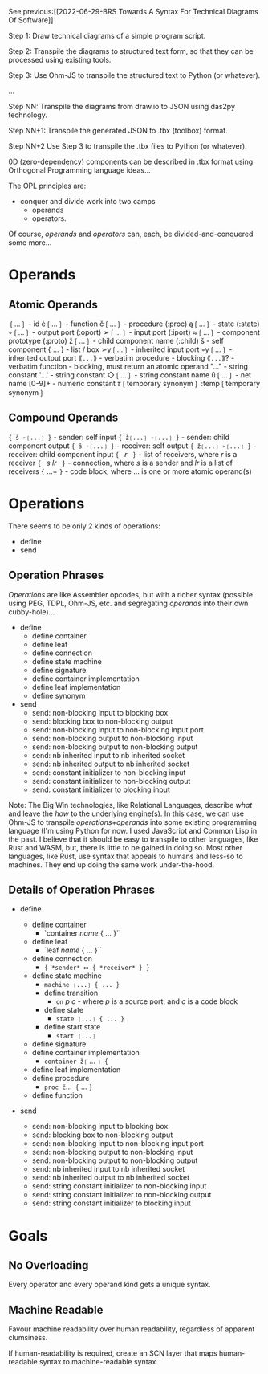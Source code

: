 See previous:[[2022-06-29-BRS Towards A Syntax For Technical Diagrams Of Software]]

Step 1:
Draw technical diagrams of a simple program script.

Step 2: 
Transpile the diagrams to structured text form, so that they can be processed using existing tools.

Step 3:
Use Ohm-JS to transpile the structured text to Python (or whatever).

...

Step NN:
Transpile the diagrams from draw.io to JSON using das2py technology.

Step NN+1:
Transpile the generated JSON to .tbx (toolbox) format.

Step NN+2
Use Step 3 to transpile the .tbx files to Python (or whatever).


0D (zero-dependency) components can be described in .tbx format using Orthogonal Programming language ideas...

The OPL principles are:
- conquer and divide work into two camps
	- operands
	- operators.

Of course, *operands* and *operators* can, each, be divided-and-conquered some more...

# Operands
## Atomic Operands
❲...❳ - id
ė❲...❳ - function
č❲...❳ - procedure (:proc)
ą❲...❳ - state (:state)
◦❲...❳ - output port (:oport)
➢❲...❳ - input port (:iport)
≈❲...❳ - component prototype (:proto)
ž❲...❳ - child component name (:child)
š - self component
{ ... } - list / box
➢y❲...❳ - inherited input port
◦y❲...❳ - inherited output port
⟪` ... `⟫ - verbatim procedure - blocking
⟪` ... `⟫? - verbatim function - blocking, must return an atomic operand
"..." - string constant
'...' - string constant
◇❲...❳ - string constant name
ū❲...❳ - net name
[0-9]+ - numeric constant
𝜏❲temporary synonym❳ :temp❲temporary synonym❳


## Compound Operands
`{ š ➢❲...❳ }` - sender: self input
`{ ž❲...❳ ◦❲...❳ }` - sender: child component output
`{ š ◦❲...❳ }` - receiver: self output
`{ ž❲...❳ ➢❲...❳ }` - receiver: child component input
`{ ` *r* ` }` - list of receivers, where *r* is a receiver
`{ ` *s* *lr*  ` }` - connection, where *s* is a sender and *lr* is a list of receivers
`{` ...+ `}` - code block, where ... is one or more atomic operand(s)

# Operations
There seems to be only 2 kinds of operations:
- define
- send

## Operation Phrases
*Operations* are like Assembler opcodes, but with a richer syntax (possible using PEG, TDPL, Ohm-JS, etc. and segregating *operands* into their own cubby-hole)...

- define
	- define container
	- define leaf
	- define connection 
	- define state machine
	- define signature
	- define container implementation
	- define leaf implementation
	- define synonym
- send
	- send: non-blocking input to blocking box
	- send: blocking box to non-blocking output
	- send: non-blocking input to non-blocking input port
	- send: non-blocking output to non-blocking input
	- send: non-blocking output to non-blocking output
	- send: nb inherited input to nb inherited socket
	- send: nb inherited output to nb inherited socket
	- send: constant initializer to non-blocking input
	- send: constant initializer to non-blocking output
	- send: constant initializer to blocking input

Note: The Big Win technologies, like Relational Languages, describe *what* and leave the *how* to the underlying engine(s).  In this case, we can use Ohm-JS to transpile *operations*+*operands* into some existing programming language (I'm using Python for now.  I used JavaScript and Common Lisp in the past.  I believe that it should be easy to transpile to other languages, like Rust and WASM, but, there is little to be gained in doing so.  Most other languages, like Rust, use syntax that appeals to humans and less-so to machines.  They end up doing the same work under-the-hood.

## Details of Operation Phrases
- define
	- define container
		- `container *name* { ... }``
	- define leaf
		- `leaf *name* { ... }``
	- define connection 
		- `{ *sender* ⤇ { *receiver* } }`
	- define state machine
		- `machine ❲...❳ { ... }`
		- define transition
			- `on` *p* *c* - where *p* is a source port, and *c* is a code block
		- define state
			- `state ❲...❳ { ... }`
		- define start state
			- `start ❲...❳`
	- define signature
	- define container implementation
		- `container ž❲` ... `❳ {`
	- define leaf implementation
	- define procedure
		- `proc č`...` {` ... `}`
	- define function
	
- send
	- send: non-blocking input to blocking box
	- send: blocking box to non-blocking output
	- send: non-blocking input to non-blocking input port
	- send: non-blocking output to non-blocking input
	- send: non-blocking output to non-blocking output
	- send: nb inherited input to nb inherited socket
	- send: nb inherited output to nb inherited socket
	- send: string constant initializer to non-blocking input
	- send: string constant initializer to non-blocking output
	- send: string constant initializer to blocking input

# Goals
## No Overloading
Every operator and every operand kind gets a unique syntax.
## Machine Readable
Favour machine readability over human readability, regardless of apparent clumsiness.

If human-readability is required, create an SCN layer that maps human-readable syntax to machine-readable syntax.